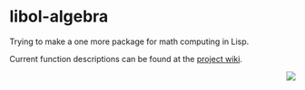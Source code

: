 libol-algebra
=============

Trying to make a one more package for math computing in Lisp.

Current function descriptions can be found at the [project wiki](https://github.com/yuriy-chumak/libol-algebra/wiki).

<a href="https://github.com/yuriy-chumak/libol-algebra/actions">
   <img align="right" src="https://github.com/yuriy-chumak/libol-algebra/actions/workflows/ci.yml/badge.svg">
</a>
